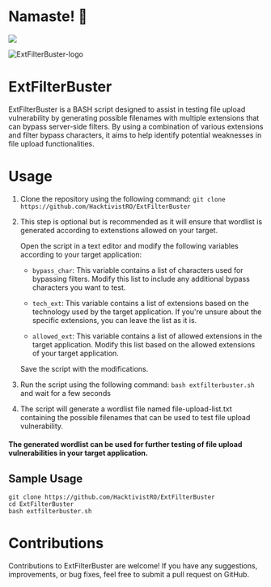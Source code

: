 # Namaste! 🙏

![](https://komarev.com/ghpvc/?username=HacktivistRO&style=for-the-badge)

![ExtFilterBuster-logo](https://github.com/HacktivistRO/ExtFilterBuster/assets/49992837/8fb1334c-983b-40b4-92fe-9434f91dfdb5)


# ExtFilterBuster
ExtFilterBuster is a BASH script designed to assist in testing file upload vulnerability by generating possible filenames with multiple extensions that can bypass server-side filters. By using a combination of various extensions and filter bypass characters, it aims to help identify potential weaknesses in file upload functionalities.

# Usage
1) Clone the repository using the following command:
`git clone https://github.com/HacktivistRO/ExtFilterBuster`

2) This step is optional but is recommended as it will ensure that wordlist is generated according to extenstions allowed on your target.

   Open the script in a text editor and modify the following variables according to your target application:  

   * `bypass_char`: This variable contains a list of characters used for bypassing filters. Modify this list to include any additional bypass characters you want to test.  

   * `tech_ext`: This variable contains a list of extensions based on the technology used by the target application. If you're unsure about the specific extensions, you can leave the list as it is.  

   * `allowed_ext`: This variable contains a list of allowed extensions in the target application. Modify this list based on the allowed extensions of your target application.

    Save the script with the modifications.

3) Run the script using the following command: `bash extfilterbuster.sh` and wait for a few seconds
5) The script will generate a wordlist file named file-upload-list.txt containing the possible filenames that can be used to test file upload vulnerability.

#### The generated wordlist can be used for further testing of file upload vulnerabilities in your target application.

## Sample Usage
```
git clone https://github.com/HacktivistRO/ExtFilterBuster
cd ExtFilterBuster
bash extfilterbuster.sh
```
# Contributions
Contributions to ExtFilterBuster are welcome! If you have any suggestions, improvements, or bug fixes, feel free to submit a pull request on GitHub.
